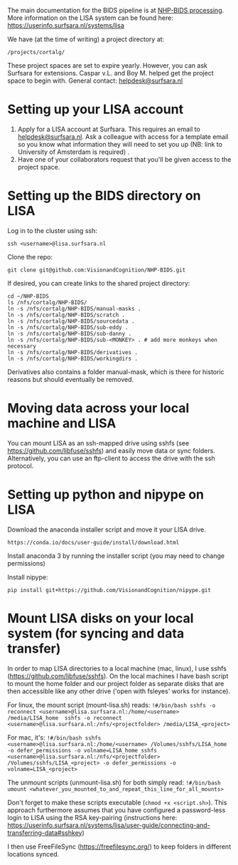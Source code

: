 The main documentation for the BIDS pipeline is at [NHP-BIDS processing](NHP-BIDS_processing.md).
More information on the LISA system can be found here: https://userinfo.surfsara.nl/systems/lisa

We have (at the time of writing) a project directory at:

    /projects/cortalg/
    
These project spaces are set to expire yearly. However, you can ask Surfsara for extensions. 
Caspar v.L. and Boy M. helped get the project space to begin with. General contact: helpdesk@surfsara.nl


Setting up your LISA account
============================
1. Apply for a LISA account at Surfsara. This requires an email to helpdesk@surfsara.nl. Ask a colleague with access for a template email so you know what information they will need to set you up (NB: link to University of Amsterdam is required) .
2. Have one of your collaborators request that you'll be given access to the project space.


Setting up the BIDS directory on LISA
=====================================

Log in to the cluster using ssh:

    ssh <username>@lisa.surfsara.nl

Clone the repo:

    git clone git@github.com:VisionandCognition/NHP-BIDS.git
    
If desired, you can create links to the shared project directory:

    cd ~/NHP-BIDS
    ls /nfs/cortalg/NHP-BIDS/
    ln -s /nfs/cortalg/NHP-BIDS/manual-masks .
    ln -s /nfs/cortalg/NHP-BIDS/scratch .
    ln -s /nfs/cortalg/NHP-BIDS/sourcedata .
    ln -s /nfs/cortalg/NHP-BIDS/sub-eddy .
    ln -s /nfs/cortalg/NHP-BIDS/sub-danny .
    ln -s /nfs/cortalg/NHP-BIDS/sub-<MONKEY> . # add more monkeys when necessary
    ln -s /nfs/cortalg/NHP-BIDS/derivatives .
    ln -s /nfs/cortalg/NHP-BIDS/workingdirs .
    
Derivatives also contains a folder manual-mask, which is there for historic reasons but should eventually be removed.

Moving data across your local machine and LISA
==============================================

You can mount LISA as an ssh-mapped drive using sshfs (see https://github.com/libfuse/sshfs) and easily move data or sync folders. Alternatively, you can use an ftp-client to access the drive with the ssh protocol.


Setting up python and nipype on LISA
==============================================

Download the anaconda installer script and move it your LISA drive.
    
    https://conda.io/docs/user-guide/install/download.html

Install anaconda 3 by running the installer script (you may need to change permissions)

Install nipype:

    pip install git+https://github.com/VisionandCognition/nipype.git


Mount LISA disks on your local system (for syncing and data transfer)
=====================================================================

In order to map LISA directories to a local machine (mac, linux), I use sshfs (https://github.com/libfuse/sshfs). On the local machines I have bash script to mount the home folder and our project folder as separate disks that are then accessible like any other drive ('open with fsleyes' works for instance).

For linux, the mount script (mount-lisa.sh) reads:
`!#/bin/bash
sshfs -o reconnect <username>@lisa.surfsara.nl:/home/<username> /media/LISA_home 
sshfs -o reconnect <username>@lisa.surfsara.nl:/nfs/<projectfolder> /media/LISA_<project>`

For mac, it's:
`!#/bin/bash
sshfs <username>@lisa.surfsara.nl:/home/<username> /Volumes/sshfs/LISA_home -o defer_permissions -o volname=LISA_home
sshfs <username>@lisa.surfsara.nl:/nfs/<projectfolder> /Volumes/sshfs/LISA_<project> -o defer_permissions -o volname=LISA_<project>`

The unmount scripts (unmount-lisa.sh) for both simply read:
`!#/bin/bash
umount <whatever_you_mounted_to_and_repeat_this_line_for_all_mounts>`

Don't forget to make these scripts executable (`chmod +x <script.sh>`). This approach furthermore assumes that you have configured a password-less login to LISA using the RSA key-pairing (instructions here: https://userinfo.surfsara.nl/systems/lisa/user-guide/connecting-and-transferring-data#sshkey)

I then use FreeFileSync (https://freefilesync.org/) to keep folders in different locations synced.
